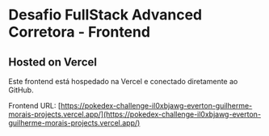 # Desafio FullStack Advanced Corretora - Frontend

## Hosted on Vercel

Este frontend está hospedado na Vercel e conectado diretamente ao GitHub.

Frontend URL: [https://pokedex-challenge-il0xbjawg-everton-guilherme-morais-projects.vercel.app/](https://pokedex-challenge-il0xbjawg-everton-guilherme-morais-projects.vercel.app/)
